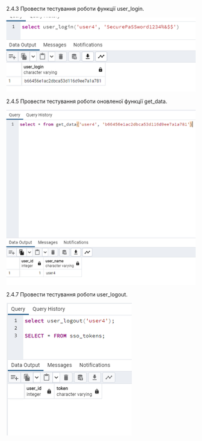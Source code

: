 2.4.3 Провести тестування роботи функції user_login.

![alt-text](https://github.com/oleksandrblazhko/ai-191-krantovskyi/blob/laboratory-work-10/Laboratory-work-10/images/2.4.3.png)

2.4.5 Провести тестування роботи оновленої функції get_data.

![alt-text](https://github.com/oleksandrblazhko/ai-191-krantovskyi/blob/laboratory-work-10/Laboratory-work-10/images/2.4.5.png)

2.4.7 Провести тестування роботи user_logout.

![alt-text](https://github.com/oleksandrblazhko/ai-191-krantovskyi/blob/laboratory-work-10/Laboratory-work-10/images/2.4.7.png)
